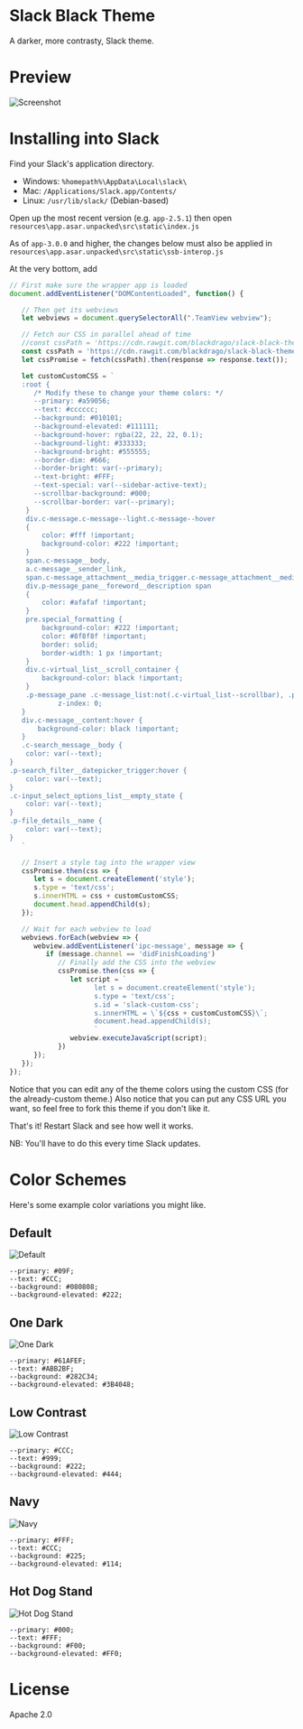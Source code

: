 # Slack Black Theme

A darker, more contrasty, Slack theme.

# Preview

![Screenshot](https://cloud.githubusercontent.com/assets/7691630/24120350/4cbb643e-0d82-11e7-8353-5d4eb65dfd6a.png)

# Installing into Slack

Find your Slack's application directory.

* Windows: `%homepath%\AppData\Local\slack\`
* Mac: `/Applications/Slack.app/Contents/`
* Linux: `/usr/lib/slack/` (Debian-based)


Open up the most recent version (e.g. `app-2.5.1`) then open
`resources\app.asar.unpacked\src\static\index.js`

As of `app-3.0.0` and higher, the changes below must also be applied in `resources\app.asar.unpacked\src\static\ssb-interop.js`

At the very bottom, add

```js
// First make sure the wrapper app is loaded
document.addEventListener("DOMContentLoaded", function() {

   // Then get its webviews
   let webviews = document.querySelectorAll(".TeamView webview");

   // Fetch our CSS in parallel ahead of time
   //const cssPath = 'https://cdn.rawgit.com/blackdrago/slack-black-theme/master/custom.css';
   const cssPath = 'https://cdn.rawgit.com/blackdrago/slack-black-theme/0c33e6e56fa58e1cd9b25d35ad0f32921aec62ba/custom.css';
   let cssPromise = fetch(cssPath).then(response => response.text());

   let customCustomCSS = `
   :root {
      /* Modify these to change your theme colors: */
      --primary: #a59056;
      --text: #cccccc;
      --background: #010101;
      --background-elevated: #111111;
	  --background-hover: rgba(22, 22, 22, 0.1);
	  --background-light: #333333;
	  --background-bright: #555555;
      --border-dim: #666;
      --border-bright: var(--primary);
      --text-bright: #FFF;
      --text-special: var(--sidebar-active-text);
      --scrollbar-background: #000;
      --scrollbar-border: var(--primary);
    }
    div.c-message.c-message--light.c-message--hover
    {
        color: #fff !important;
        background-color: #222 !important;
    }
    span.c-message__body,
    a.c-message__sender_link,
    span.c-message_attachment__media_trigger.c-message_attachment__media_trigger--caption,
    div.p-message_pane__foreword__description span
    {
        color: #afafaf !important;
    }
    pre.special_formatting {
        background-color: #222 !important;
        color: #8f8f8f !important;
        border: solid;
        border-width: 1 px !important;
    }
    div.c-virtual_list__scroll_container {
        background-color: black !important;
    }
    .p-message_pane .c-message_list:not(.c-virtual_list--scrollbar), .p-message_pane .c-message_list.c-virtual_list--scrollbar > .c-scrollbar__hider {
            z-index: 0;
   }
   div.c-message__content:hover {
       background-color: black !important;
   }
   .c-search_message__body {
    color: var(--text);
}
.p-search_filter__datepicker_trigger:hover {
    color: var(--text);
}
.c-input_select_options_list__empty_state {
    color: var(--text);
}
.p-file_details__name {
    color: var(--text);
}
   `

   // Insert a style tag into the wrapper view
   cssPromise.then(css => {
      let s = document.createElement('style');
      s.type = 'text/css';
      s.innerHTML = css + customCustomCSS;
      document.head.appendChild(s);
   });

   // Wait for each webview to load
   webviews.forEach(webview => {
      webview.addEventListener('ipc-message', message => {
         if (message.channel == 'didFinishLoading')
            // Finally add the CSS into the webview
            cssPromise.then(css => {
               let script = `
                     let s = document.createElement('style');
                     s.type = 'text/css';
                     s.id = 'slack-custom-css';
                     s.innerHTML = \`${css + customCustomCSS}\`;
                     document.head.appendChild(s);
                     `
               webview.executeJavaScript(script);
            })
      });
   });
});
```

Notice that you can edit any of the theme colors using the custom CSS (for
the already-custom theme.) Also notice that you can put any CSS URL you want,
so feel free to fork this theme if you don't like it.

That's it! Restart Slack and see how well it works.

NB: You'll have to do this every time Slack updates.

# Color Schemes

Here's some example color variations you might like.

## Default
![Default](https://cloud.githubusercontent.com/assets/7691630/24120350/4cbb643e-0d82-11e7-8353-5d4eb65dfd6a.png)
```
--primary: #09F;
--text: #CCC;
--background: #080808;
--background-elevated: #222;
```

## One Dark
![One Dark](https://user-images.githubusercontent.com/806101/27455546-826b3d88-5752-11e7-8a6b-87285b90eb3e.png)
```
--primary: #61AFEF;
--text: #ABB2BF;
--background: #282C34;
--background-elevated: #3B4048;
```

## Low Contrast
![Low Contrast](https://cloud.githubusercontent.com/assets/7691630/24120352/4ccdedf2-0d82-11e7-8ff7-c88e48b8e917.png)
```
--primary: #CCC;
--text: #999;
--background: #222;
--background-elevated: #444;
```

## Navy
![Navy](https://cloud.githubusercontent.com/assets/7691630/24120353/4cd08c4c-0d82-11e7-851a-4c62340456ad.png)
```
--primary: #FFF;
--text: #CCC;
--background: #225;
--background-elevated: #114;
```

## Hot Dog Stand
![Hot Dog Stand](https://cloud.githubusercontent.com/assets/7691630/24120351/4cca6182-0d82-11e7-8de8-7ab99dcde042.png)
```
--primary: #000;
--text: #FFF;
--background: #F00;
--background-elevated: #FF0;
```

# License

Apache 2.0
